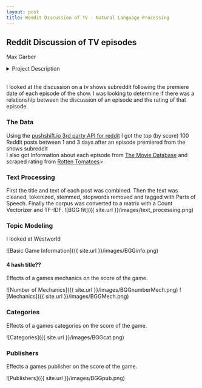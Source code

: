 ```yaml
---
layout: post
title: Reddit Discussion of TV - Natural Language Processing
---
```


## Reddit Discussion of TV episodes
Max Garber

<div><details><summary>Project Description</summary>
  <strong> Backstory: </strong>
    <p> Using data we scrape from the web, what can we learn about our data via unsupervised learning techniques? Extend your analysis by combining unsupervised and supervised learning methods, or by developing a recommender system, etc. </p>

  <strong> Data: </strong>
    <p> type: text data </p>
    <p> acquisition: api's, scraping, etc. </p>
    <p> storage: mongodb </p>
  <strong> Skills & Tools: </strong>
    <p> flask </p>
    <p> mongodb </p>
    <p> nlp </p>
    <p> unsupervised learning </p>
    <p> dimensionality reduction </p>
    <p> topic modeling </p>
    <p> recommender systems </p>
  <strong> Analysis: </strong>
    <p> unsupervised learning (clustering and/or dimensionality reduction) is required, other types of modeling (listed above) are encouraged. </p>
  <hr>
</details><br></div>

I looked at the discussion on a tv shows subreddit following the premiere date of each episode of the show.
I was looking to determine if there was a relationship between the discussion of an episode and the rating of that episode.

### The Data

Using the [pushshift.io 3rd party API for reddit](https://pushshift.io/) I got the top (by score) 100 Reddit posts between 1 and 3 days after an episode premiered from the shows subreddit
<br>
I also got Information about each episode from [The Movie Database](https://www.themoviedb.org/) and scraped rating from [Rotten Tomatoes](https://www.rottentomatoes.com/)>

### Text Processing

First the title and text of each post was combined. Then the text was cleaned, tokenized, stemmed, stopwords removed and tagged with Parts of Speech. Finally the corpus was converted to a matrix with a Count Vectorizer and TF-IDF.
![BGG fit]({{ site.url }}/images/text_processing.png)

### Topic Modeling

I looked at Westworld 

![Basic Game Information]({{ site.url }}/images/BGGinfo.png)

#### 4 hash title??

Effects of a games mechanics on the score of the game.

![Number of Mechanics]({{ site.url }}/images/BGGnumberMech.png)
![Mechanics]({{ site.url }}/images/BGGMech.png)

### Categories

Effects of a games categories on the score of the game.

![Categories]({{ site.url }}/images/BGGcat.png)

### Publishers

Effects a games publisher on the score of the game.

![Publishers]({{ site.url }}/images/BGGpub.png)
